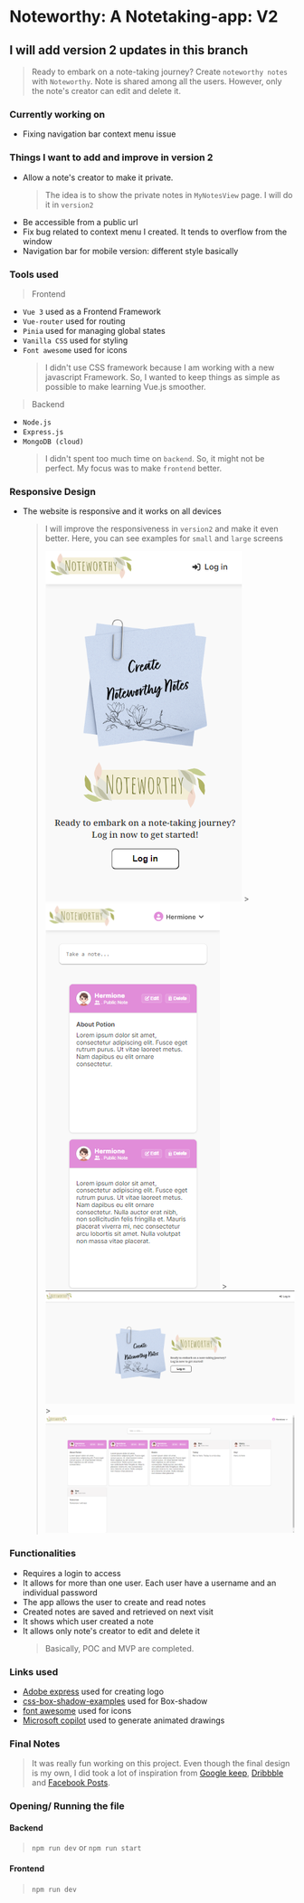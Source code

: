 # Noteworthy: A Notetaking-app: V2

## I will add version 2 updates in this branch

> Ready to embark on a note-taking journey? Create `noteworthy notes` with `Noteworthy`. Note is shared among all the users. However, only the note's creator can edit and delete it.

### Currently working on

- Fixing navigation bar context menu issue

### Things I want to add and improve in version 2

- Allow a note's creator to make it private.
  > The idea is to show the private notes in `MyNotesView` page. I will do it in `version2`
- Be accessible from a public url
- Fix bug related to context menu I created. It tends to overflow from the window
- Navigation bar for mobile version: different style basically

### Tools used

> Frontend

- `Vue 3` used as a Frontend Framework
- `Vue-router` used for routing
- `Pinia` used for managing global states
- `Vanilla CSS` used for styling
- `Font awesome` used for icons
  > I didn't use CSS framework because I am working with a new javascript Framework. So, I wanted to keep things as simple as possible to make learning Vue.js smoother.

> Backend

- `Node.js`
- `Express.js`
- `MongoDB (cloud)`
  > I didn't spent too much time on `backend`. So, it might not be perfect. My focus was to make `frontend` better.

### Responsive Design

- The website is responsive and it works on all devices
  > I will improve the responsiveness in `version2` and make it even better.
  > Here, you can see examples for `small` and `large` screens
  >
  > ![welcome small screen](./frontend/public/readmeAssets/welcomeMobile.png) > ![Home small screen](./frontend/public/readmeAssets/homeMobile.png) > ![welcome large screen](./frontend/public/readmeAssets/welcome.png) > ![Home large screen](./frontend/public/readmeAssets/home.png)

### Functionalities

- Requires a login to access
- It allows for more than one user. Each user have a username and an individual password
- The app allows the user to create and read notes
- Created notes are saved and retrieved on next visit
- It shows which user created a note
- It allows only note's creator to edit and delete it
  > Basically, POC and MVP are completed.

### Links used

- [Adobe express](https://new.express.adobe.com/) used for creating logo
- [css-box-shadow-examples](https://getcssscan.com/css-box-shadow-examples) used for Box-shadow
- [font awesome](https://fontawesome.com/) used for icons
- [Microsoft copilot](https://copilot.microsoft.com/) used to generate animated drawings

### Final Notes

> It was really fun working on this project. Even though the final design is my own, I did took a lot of inspiration from [Google keep](https://keep.google.com/), [Dribbble](https://dribbble.com/) and [Facebook Posts](https://www.facebook.com/).

### Opening/ Running the file

#### Backend

> `npm run dev` or `npm run start`

#### Frontend

> `npm run dev`
